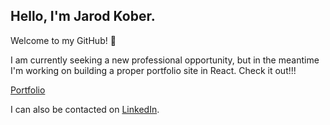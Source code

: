 ## Hello, I'm Jarod Kober.

Welcome to my GitHub! 👋

I am currently seeking a new professional opportunity, but in the meantime I'm working on building a proper portfolio site in React. Check it out!!!

[Portfolio](https://jarodkober.com)

I can also be contacted on [LinkedIn](https://www.linkedin.com/in/jarod-kober/).
